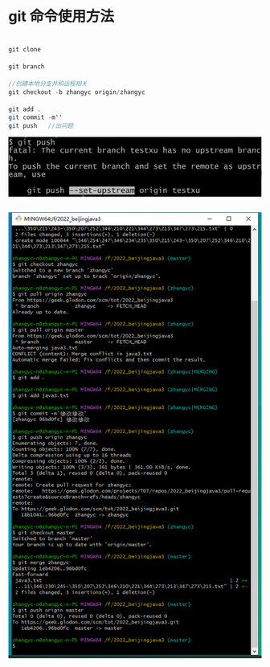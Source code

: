 # git 命令使用方法

# 

```java
git clone
    
git branch
    
//创建本地分支并和远程相关
git checkout -b zhangyc origin/zhangyc
    
git add .
git commit -m''
git push   //出问题
```

![image-20220827134248677](git.assets/image-20220827134248677.png)

```java

```

![image-20220827154449619](git.assets/image-20220827154449619.png)
